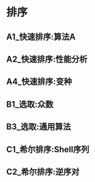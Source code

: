 # 排序
## A1_快速排序:算法A
## A2_快速排序:性能分析
## A4_快速排序:变种
## B1_选取:众数
## B3_选取:通用算法
## C1_希尔排序:Shell序列
## C2_希尔排序:逆序对